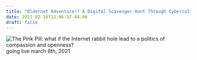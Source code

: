 ```yaml
---
title: "Oldernet Adventure!! A Digital Scavenger Hunt Through Cybercultural History"
date: 2021-02-16T12:06:57-04:00
draft: false
---
```


![The Pink Pill: what if the Internet rabbit hole lead to a politics of compassion and openness?](/images/Misc/pill.gif)
going live march 8th, 2021